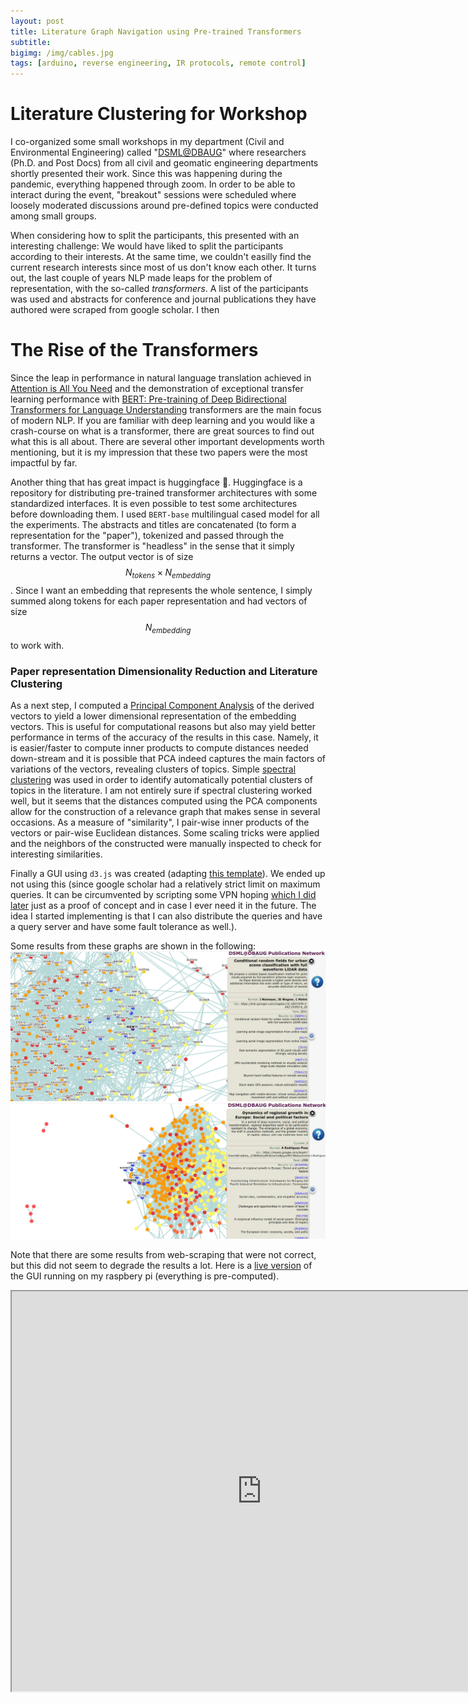 ```yaml
---
layout: post
title: Literature Graph Navigation using Pre-trained Transformers 
subtitle: 
bigimg: /img/cables.jpg
tags: [arduino, reverse engineering, IR protocols, remote control]
---
```


# Literature Clustering for Workshop
I co-organized some small workshops in my department (Civil and Environmental Engineering) called "[DSML@DBAUG](https://baug.ethz.ch/en/news-and-events/news/2020/10/data-science-and-machine-learning-at-d-baug.html)" where researchers (Ph.D. and Post Docs) from all civil and geomatic engineering departments shortly presented their work. Since this was happening during the pandemic, everything happened through zoom. In order to be able to interact during the event, "breakout" sessions were scheduled where loosely moderated discussions around pre-defined topics were conducted among small groups. 

When considering how to split the participants, this presented with an interesting challenge: We would have liked to split the participants according to their interests.
At the same time, we couldn't easilly find the current research interests since most of us don't know each other. It turns out, the last couple of years NLP made leaps for the problem of 
representation, with the so-called *transformers*. A list of the participants was used and abstracts for conference and journal publications they have authored were scraped from google scholar. 
I then 


# The Rise of the Transformers
Since the leap in performance in natural language translation achieved in [Attention is All You Need](https://papers.nips.cc/paper/7181-attention-is-all-you-need) and the 
demonstration of exceptional transfer learning performance with [BERT: Pre-training of Deep Bidirectional Transformers for Language Understanding](https://arxiv.org/abs/1810.04805) 
transformers are the main focus of modern NLP. If you are familiar with deep learning and you would like a crash-course on what is a transformer, there are great sources to find out 
what this is all about. There are several other important developments worth mentioning, but it is my impression that these two papers were the most impactful by far.

Another thing that has great impact is huggingface 🤗. Huggingface is a repository for distributing pre-trained transformer architectures with some standardized interfaces. 
It is even possible to test some architectures before downloading them. I used `BERT-base` multilingual cased model for all the experiments. The abstracts and titles are concatenated (to form a representation for the "paper"), tokenized and passed through the transformer. The transformer is "headless" in the sense that it simply returns a vector. The 
output vector is of size $$ N_{tokens} \times N_{embedding} $$. 
Since I want an embedding that represents the whole sentence, I simply summed along tokens for each paper representation and had vectors of size $$ N_{embedding} $$ to work with. 


### Paper representation Dimensionality Reduction and Literature Clustering
As a next step, I computed a [Principal Component Analysis](https://en.wikipedia.org/wiki/Principal_component_analysis) of the derived vectors to yield a lower dimensional representation of the embedding vectors. This is useful for computational reasons but also may yield better performance in terms of the accuracy of the results in this case. Namely, it is easier/faster to compute inner products to compute distances needed down-stream and it is possible that PCA indeed captures the main factors of variations of the vectors, revealing clusters of topics. Simple [spectral clustering](https://scikit-learn.org/stable/modules/clustering.html#spectral-clustering) was used in order to identify automatically potential clusters of topics in the literature. I am not entirely sure if spectral clustering worked well, but it seems that the distances computed using the PCA components allow for the construction of a relevance graph that makes sense in several occasions. As a measure of "similarity", I pair-wise inner products of the vectors or pair-wise Euclidean distances. Some scaling tricks were applied and the neighbors of the constructed were manually inspected to check for interesting similarities.

Finally a GUI using `d3.js` was created (adapting [this template](http://bl.ocks.org/paulovn/9686202)). We ended up not using this (since google scholar had a relatively strict limit on maximum queries. It can be circumvented by scripting some VPN hoping [which I did later](https://github.com/mylonasc/vpn-swarm-scraper) just as a proof of concept and in case I ever need it in the future. The idea I started implementing is that I can also distribute the queries and have a query server and have some fault tolerance as well.). 

Some results from these graphs are shown in the following:
![mapping related cluster](/img/mapping.png)
![social related cluster](/img/social_political_papers.png)

Note that there are some results from web-scraping that were not correct, but this did not seem to degrade the results a lot.
Here is a [live version](https://galerkin.hopto.org/authors_visualization/) of the GUI running on my raspbery pi (everything is pre-computed).

<iframe src="https://galerkin.hopto.org/authors_visualization/" width="800" height="640" allowfullscreen="allowfullscreen"></iframe>


